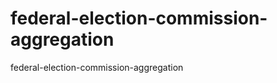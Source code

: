 federal-election-commission-aggregation
=======================================

federal-election-commission-aggregation
